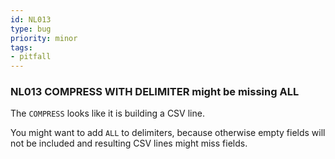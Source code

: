 ```yaml
---
id: NL013
type: bug
priority: minor
tags:
- pitfall 
---
```


### NL013 COMPRESS WITH DELIMITER might be missing ALL
The `COMPRESS` looks like it is building a CSV line.

You might want to add `ALL` to delimiters, because otherwise empty fields will not be included and resulting CSV lines might miss fields.
